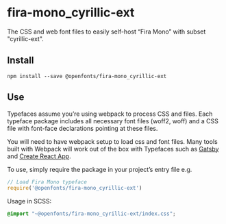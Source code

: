
# fira-mono_cyrillic-ext

The CSS and web font files to easily self-host “Fira Mono” with subset "cyrillic-ext".

## Install

`npm install --save @openfonts/fira-mono_cyrillic-ext`

## Use

Typefaces assume you’re using webpack to process CSS and files. Each typeface
package includes all necessary font files (woff2, woff) and a CSS file with
font-face declarations pointing at these files.

You will need to have webpack setup to load css and font files. Many tools built
with Webpack will work out of the box with Typefaces such as [Gatsby](https://github.com/gatsbyjs/gatsby)
and [Create React App](https://github.com/facebookincubator/create-react-app).

To use, simply require the package in your project’s entry file e.g.

```javascript
// Load Fira Mono typeface
require('@openfonts/fira-mono_cyrillic-ext')
```

Usage in SCSS:
```scss
@import "~@openfonts/fira-mono_cyrillic-ext/index.css";
```
